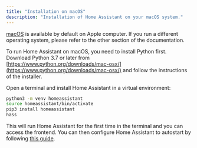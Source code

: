 ```yaml
---
title: "Installation on macOS"
description: "Installation of Home Assistant on your macOS system."
---
```


[macOS](http://www.apple.com/macos/) is available by default on Apple computer. If you run a different operating system, please refer to the other section of the documentation.

To run Home Assistant on macOS, you need to install Python first. Download Python 3.7 or later from [https://www.python.org/downloads/mac-osx/](https://www.python.org/downloads/mac-osx/) and follow the instructions of the installer.

Open a terminal and install Home Assistant in a virtual environment:

```bash
python3 -m venv homeassistant
source homeassistant/bin/activate
pip3 install homeassistant
hass
```

This will run Home Assistant for the first time in the terminal and you can access the frontend.  You can then configure Home Assistant to autostart by following [this guide](/docs/autostart/macos/).
